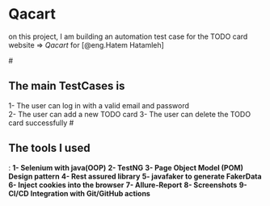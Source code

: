 # Qacart
on this project, I am building an automation test case for the TODO card website => *Qacart* for [@eng.Hatem Hatamleh]

#<h2 align="left">The main TestCases is</h2>
1- The user can log in with a valid email and password<br>
2- The user can add a new TODO card
3- The user can delete the TODO card successfully
#<h2 align="left">The tools I used</h2>:
**1- Selenium with java(OOP)**
**2- TestNG**
**3- Page Object Model (POM) Design pattern**
**4- Rest assured library** 
**5- javafaker to generate FakerData**
**6- Inject cookies into the browser**
**7- Allure-Report** 
**8- Screenshots**
**9- CI/CD Integration with Git/GitHub actions**




